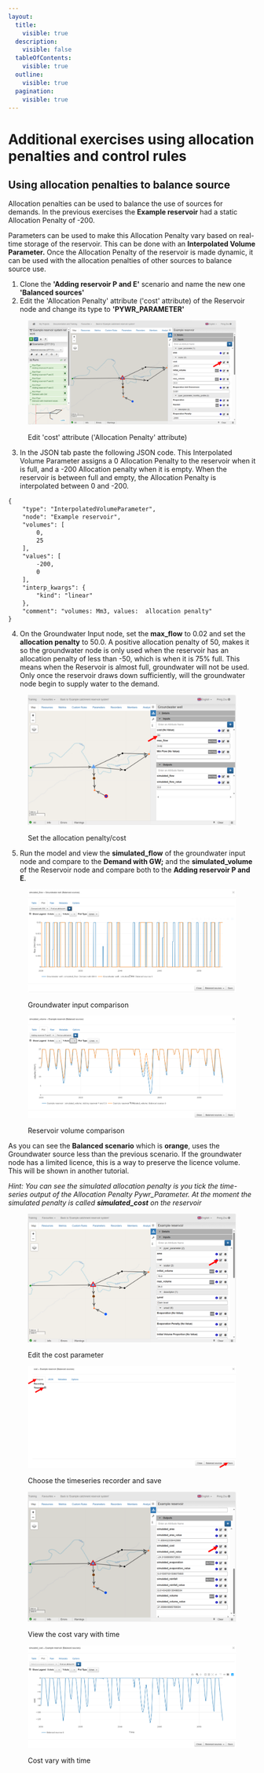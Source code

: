 ```yaml
---
layout:
  title:
    visible: true
  description:
    visible: false
  tableOfContents:
    visible: true
  outline:
    visible: true
  pagination:
    visible: true
---
```


# Additional exercises using allocation penalties and control rules

## Using allocation penalties to balance source <a href="#using-allocation-penalties-to-balance-source-use-in-the-mosetse-system" id="using-allocation-penalties-to-balance-source-use-in-the-mosetse-system"></a>

Allocation penalties can be used to balance the use of sources for demands. In the previous exercises the **Example reservoir** had a static Allocation Penalty of -200.

Parameters can be used to make this Allocation Penalty vary based on real-time storage of the reservoir. This can be done with an **Interpolated Volume Parameter.** Once the Allocation Penalty of the reservoir is made dynamic, it can be used with the allocation penalties of other sources to balance source use.

1. Clone the **'Adding reservoir P and E'** scenario and name the new one **'Balanced sources'**
2. Edit the 'Allocation Penalty' attribute ('cost' attribute) of the Reservoir node and change its type to **'PYWR\_PARAMETER'**

<figure><img src="../../.gitbook/assets/image (109).png" alt=""><figcaption><p>Edit 'cost' attribute ('Allocation Penalty' attribute)</p></figcaption></figure>

3. In the JSON tab paste the following JSON code. This Interpolated Volume Parameter assigns a 0 Allocation Penalty to the reservoir when it is full, and a -200 Allocation penalty when it is empty. When the reservoir is between full and empty, the Allocation Penalty is interpolated between 0 and -200.

```
{
	"type": "InterpolatedVolumeParameter",
	"node": "Example reservoir",
	"volumes": [
		0,
		25
	],
	"values": [
		-200,
		0
	],
	"interp_kwargs": {
		"kind": "linear"
	},
	"comment": "volumes: Mm3, values:  allocation penalty"
}
```

4. On the Groundwater Input node, set the **max\_flow** to 0.02 and set the **allocation penalty** to 50.0. A positive allocation penalty of 50, makes it so the groundwater node is only used when the reservoir has an allocation penalty of less than -50, which is when it is 75% full. This means when the Reservoir is almost full, groundwater will not be used. Only once the reservoir draws down sufficiently, will the groundwater node begin to supply water to the demand.

<figure><img src="../../.gitbook/assets/image (113).png" alt=""><figcaption><p>Set the allocation penalty/cost</p></figcaption></figure>

5. Run the model and view the **simulated\_flow** of the groundwater input node and compare to the **Demand with GW;** and the **simulated\_volume** of the Reservoir node and compare both to the **Adding reservoir P and E**.

<figure><img src="../../.gitbook/assets/image (122).png" alt=""><figcaption><p>Groundwater input comparison</p></figcaption></figure>

<figure><img src="../../.gitbook/assets/image (114).png" alt=""><figcaption><p>Reservoir volume comparison</p></figcaption></figure>

As you can see the **Balanced scenario** which is **orange**, uses the Groundwater source less than the previous scenario. If the groundwater node has a limited licence, this is a way to preserve the licence volume. This will be shown in another tutorial.

_Hint: You can see the simulated allocation penalty is you tick the time-series output of the Allocation Penalty Pywr\_Parameter. At the moment the simulated penalty is called **simulated\_cost** on the reservoir_

<figure><img src="../../.gitbook/assets/image (124).png" alt=""><figcaption><p>Edit the cost parameter</p></figcaption></figure>

<figure><img src="../../.gitbook/assets/image (125).png" alt=""><figcaption><p>Choose the timeseries recorder and save</p></figcaption></figure>

<figure><img src="../../.gitbook/assets/image (126).png" alt=""><figcaption><p>View the cost vary with time</p></figcaption></figure>

<figure><img src="../../.gitbook/assets/image (123).png" alt=""><figcaption><p>Cost vary with time</p></figcaption></figure>

